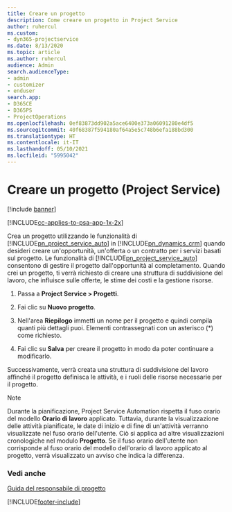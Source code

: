 ```yaml
---
title: Creare un progetto
description: Come creare un progetto in Project Service
author: ruhercul
ms.custom:
- dyn365-projectservice
ms.date: 8/13/2020
ms.topic: article
ms.author: ruhercul
audience: Admin
search.audienceType:
- admin
- customizer
- enduser
search.app:
- D365CE
- D365PS
- ProjectOperations
ms.openlocfilehash: 0ef83873dd902a5ace6400e373a06091280e4df5
ms.sourcegitcommit: 40f68387f594180af64a5e5c748b6efa188bd300
ms.translationtype: HT
ms.contentlocale: it-IT
ms.lasthandoff: 05/10/2021
ms.locfileid: "5995042"
---
```

# <a name="create-a-project-project-service"></a>Creare un progetto (Project Service)

[!include [banner](../includes/psa-now-project-operations.md)]

[!INCLUDE[cc-applies-to-psa-app-1x-2x](../includes/cc-applies-to-psa-app-1x-2x.md)]

Crea un progetto utilizzando le funzionalità di [!INCLUDE[pn_project_service_auto](../includes/pn-project-service-auto.md)] in [!INCLUDE[pn_dynamics_crm](../includes/pn-dynamics-crm.md)] quando desideri creare un'opportunità, un'offerta o un contratto per i servizi basati sul progetto. Le funzionalità di [!INCLUDE[pn_project_service_auto](../includes/pn-project-service-auto.md)] consentono di gestire il progetto dall'opportunità al completamento. Quando crei un progetto, ti verrà richiesto di creare una struttura di suddivisione del lavoro, che influisce sulle offerte, le stime dei costi e la gestione risorse.  
  
1.  Passa a **Project Service > Progetti**.  
  
2.  Fai clic su **Nuovo progetto**.  
  
3.  Nell'area **Riepilogo** immetti un nome per il progetto e quindi compila quanti più dettagli puoi. Elementi contrassegnati con un asterisco (*) come richiesto.  
  
4.  Fai clic su **Salva** per creare il progetto in modo da poter continuare a modificarlo.  
  
Successivamente, verrà creata una struttura di suddivisione del lavoro affinché il progetto definisca le attività, e i ruoli delle risorse necessarie per il progetto.  

> [!NOTE]
> Durante la pianificazione, Project Service Automation rispetta il fuso orario del modello **Orario di lavoro** applicato. Tuttavia, durante la visualizzazione delle attività pianificate, le date di inizio e di fine di un'attività verranno visualizzate nel fuso orario dell'utente. Ciò si applica ad altre visualizzazioni cronologiche nel modulo **Progetto**. Se il fuso orario dell'utente non corrisponde al fuso orario del modello dell'orario di lavoro applicato al progetto, verrà visualizzato un avviso che indica la differenza. 
  
### <a name="see-also"></a>Vedi anche  
 [Guida del responsabile di progetto](../psa/project-manager-guide.md)


[!INCLUDE[footer-include](../includes/footer-banner.md)]